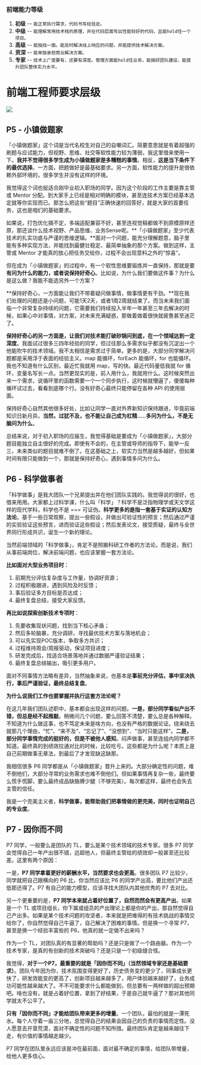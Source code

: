 ### 前端能力等级

1. **初级** -- `能正常执行需求，代码书写经验足。`
2. **中级** -- `能理解常用技术栈的原理，并在代码层面写出性能较好的代码，且能hold住一个项目。`
3. **高级** -- `能独挡一面。能及时解决线上响应的问题，并能提供技术解决方案。`
4. **资深** -- `能单独承担商业解决方案。`
5. **专家** -- `技术上广度要有，还要有深度。管理方面能hold住业务，能搞好团队建设，能提升团队整体实力水平。`





# 前端工程师要求层级

![](F:\money-blog\职业发展\前端工程师要求层级.JPG)





## P5 - 小镇做题家

「小镇做题家」这个词是当代名校生对自己的自嘲词汇。简要意思就是有着超强的刷题与应试能力，但视野、思维、社交等软性能力较为薄弱，我这里借来使用一下。**我并不觉得很多学生成为小镇做题家是多糟糕的事情**。相反，**这是当下条件下的最优选择**。一方面，把题做好是最基础要求。另一方面，软性能力的提升是很依赖外部环境的，很多学生并没有这样的环境。

我觉得这个词也挺适合刚毕业初入职场的同学。因为这个阶段的工作主要是靠主管或 Mentor 分配。到大家手上已经是相对明确的模块，甚至连技术方案已经基本选定就等你实现而已。那怎么把这些“题目”正确快速的回答好，就是大家的首要任务，这也是咱们的基础要求。

如果说，打包优化搞不定，多端适配兼容不好，甚至连视觉稿都做不到原模原样还原，那还谈什么技术视野、产品思维、业务Sense呢。**「小镇做题家」至少代表技术的扎实功底与严谨的思维逻辑。**面对一个问题，能充分理解题意，脑子里能有多种实现方法，并能找到最健壮稳定、最简单抽象的那个方案。做到这样，主管或 Mentor 才能真的放心把任务交给你，过程不会出现意料之外的“惊喜”。

但在成为「小镇做题家」的过程中，有一个软性思维要锻炼并一直保持，那就是要**有问为什么的能力，或者说保持好奇心**。比如说，为什么我们要做这件事？为什么是这么做？我能不能选另外一个方案？

**保持好奇心，一方面能让我们不带着疑问做事情，做事情更有干劲。**现在我们处理的问题还是小问题，可能1天2天，或者1周2周就结束了。而当未来我们面临一个非常复杂持续的问题，它需要我们持续投入半年一年甚至三年去解决的时候，如果心中对事情，对方案，对未来充满疑惑，那做着做着很快就疲惫甚至迷茫了。

**保持好奇心的另一方面是，让我们对技术能打破砂锅问到底，在一个领域达到一定深度**。我面试过很多三四年经验的同学，但过往那么多需求似乎都没有沉淀出一个他能吹牛的技术领域。我不太相信是需求过于简单。更多的是，大部分同学解决问题都是采用浮于表面的经验主义。map 能循环，forEach 能循环，for 也能循环。我也不知道有什么区别，最近忙我就用 map，写的快。最近代码量低我就 for 循环，变量名写长一点。当然更现实的是，前人用什么，我就用什么。这时候突然出来一个需求，说循环里的函数需要一个一个同步执行，这时候就懵逼了，傻傻每种循环试过去，看看到底哪个行。没有好奇心最终只能停留在各种 API 的使用层面。

保持好奇心自然其他很多好处，比如让同学一直对外界新知识保持跟进，毕竟前端知识日新月异。**当然，过犹不及，也不能让自己成为杠精.....多问为什么，不是无脑问为什么**。

总结来说，对于初入职场的应届生，我觉得基础是要成为「小镇做题家」，大部分题目能独立自主很好的完成。即使有不会的，在主管或导师的指导下，能举一反三，未来类似的题目就难不倒了。在这基础之上，软实力当然是越多越好，但如果时间有限只能做到一个，那就是保持好奇心，遇到事情多问为什么。

## P6 - 科学做事者

「科学做事」是我大团队一个兄弟提出并在他们团队实践的。我觉得说的很好，也借来用用。大家都上过科学课，什么叫「科学」？科学不是泛指物理学或天文学这样的现代学科，科学也不是 === 可证伪。**科学更多的是指一套基于实证的认知方法论**。基于一些日常观察，提出一些假设，并做出可验证性的预言；然后通过严谨的实验验证这些预言，进而验证这些假设；然后发表论文，接受质疑，最终与全世界同行形成共识，诞生一个新的理论。

当然前端领域的「科学做事」，肯定不是照搬科研工作者的方法论。而是说，我们从事前端岗位，解决前端问题，也应该掌握一套方法论。

**比如面对大型业务项目时**：

1. 前期充分评估复杂度与工作量，协调好资源；
2. 过程积极跟进，遇到风险及时反馈；
3. 事后验证多方目标是否达成；
4. 最终复盘总结，接受大家反馈。



**再比如说探索创新技术专项时**：

1. 先要收集现状问题，找到当下核心矛盾；
2. 然后多轮脑暴，充分调研，寻找最优技术方案与落地机会；
3. 可以先实现POC版本，争取多方共识；
4. 过程维持周会/周报驱动，保证项目进度；
5. 研发完成后，找适合场景落地并通过数据严谨验证结果；
6. 最终复盘总结输出，吸引更多用户。



面对不同事情方法略有差异，当然抽象来说，也基本是**事前充分评估，事中坚决执行，事后严谨验证，最终总结复盘**。

**为什么说我们工作也要掌握并执行这套方法论呢？**

在这几年我们团队述职中，基本都会出现这样的问题。**一是，部分同学看似产出不错，但总是经不起推敲**。稍微问几个问题，要么回答不清楚，要么总是各种解释。不知道为什么做这事，也不笃定未来是啥方向，也没有严格的数据论证。绕来绕去就那几个理由，“忙”、“来不及”、“忘记了”、“没想到”、“当时只能这样”。**二是，部分同学事情完成的挺好的，但是不被他人感知**。闷声做事，甚至连组内同学都不知道。最终真的到绩效拉通对比的时候，比较吃亏。这些都是为什么呢？本质上是自己前期做事无章法，到最后了才发现缺这缺那。

我相信很多 P6 同学都是从「小镇做题家」晋升上来的。大部分确定性的问题，难不倒他们，大部分寻常的业务需求也难不倒他们。但如果事情再复杂一些，最终要么慌手慌脚，要么最终成品缺胳膊少腿（不够完美）。每次都这样，最终也会失去主管的信任。

我是一个完美主义者，**科学做事，能帮助我们把事情做的更完美，同时也证明自己的专业度**。

## P7 - 因你而不同

P7 同学，一般要么是团队的 TL，要么是某个技术领域的技术专家。很多 P7 同学会觉得自己一年产出很不错，远超他人，但最终主管给的绩效却一般甚至还比较差。这里有两个原因：

一是，**P7 同学拿着更好的薪酬水平，当然要求也会更高**。很多团队 P7 比较少，同学就把自己跟横向的 P6 比，你当然应该比 P6 的同学产出高，要比他们产出还低那还得了。P7 有自己的能力模型，应该寻找大团队内其他优秀的 P7 去对比。

另一个更重要的是，**P7 同学本来就占着好位置了，自然而然会有更高产出**。如果是一个 TL 或项目组长，你下属或组员的产出理论上都是你的产出，那自然觉得自己产出多。如果是某个技术问题的攻坚者，本来就是把难得的有技术挑战的事情交给你了，你自然觉得自己牛逼了，自己解决了困难的事情。但是换一个寻常 P7，甚至是换一个经验丰富些的 P6，他真的就一定做不出来吗？

作为一个 TL，对团队真的有显著的帮助吗？还是只是做了一个路由器。作为一个技术专家，是真的有创新的技术突破吗？还是只是一个初级缝合怪。

我觉得，**对于一个P7，最重要的就是「因你而不同」（当然领域专家还是基础要求）**。团队今年因为你，技术氛围变得更好了，历史债务变的更少了，同事成长更快了，研发效能变的更高了，创新项目越来越多了，用户体验越来越好了，业务成功可能性越来越大了。不不可能要求什么都能做到，但总要有一两样做的超出预期吧。啥也没有，就是占着好位置，拿到了好结果，于是自己就牛逼了？那对其他同学就太不公平了。

**只有「因你而不同」才能给团队带来更多的增量**。一个团队，最怕的就是一潭死水。每个人守着一亩三分地，总觉得自己的结果会因自己的负责的事情而定性。没人愿意去开垦荒漠，面对不确定性的问题不知所措。最终团队肯定是越来越往下走，有价值的事情越走越少。

P7 同学在团队里永远应该是冲在最前面，面对最不确定的事情，给团队带增量，给他人更多信心。